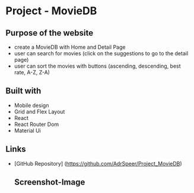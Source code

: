 # Project - MovieDB

## Purpose of the website

- create a MovieDB with Home and Detail Page
- user can search for movies (click on the suggestions to go to the detail page)
- user can sort the movies with buttons (ascending, descending, best rate, A-Z, Z-A)

## Built with

- Mobile design
- Grid and Flex Layout
- React
- React Router Dom
- Material Ui

## Links

- [GitHub Repository] (https://github.com/AdrSpeer/Project_MovieDB)

  ## Screenshot-Image
